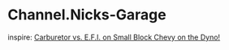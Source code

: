 # Channel.Nicks-Garage
inspire: [Carburetor vs. E.F.I. on Small Block Chevy on the Dyno!](https://youtu.be/fcYQLoS2xco)
